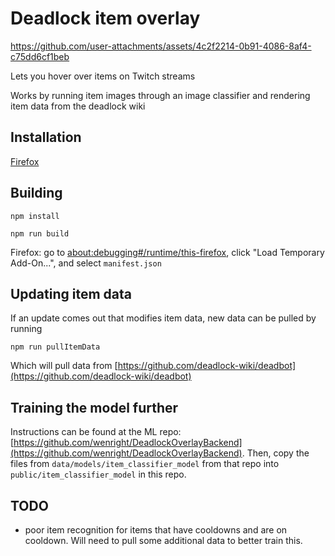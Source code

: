 # Deadlock item overlay

https://github.com/user-attachments/assets/4c2f2214-0b91-4086-8af4-c75dd6cf1beb

Lets you hover over items on Twitch streams

Works by running item images through an image classifier and rendering item data from the deadlock wiki

## Installation

[Firefox](https://addons.mozilla.org/en-US/firefox/addon/deadlock-twitch-overlay/)

## Building

`npm install`

`npm run build`

Firefox: go to [about:debugging#/runtime/this-firefox](about:debugging#/runtime/this-firefox), click "Load Temporary Add-On...", and select `manifest.json`

## Updating item data
If an update comes out that modifies item data, new data can be pulled by running

`npm run pullItemData`

Which will pull data from [https://github.com/deadlock-wiki/deadbot](https://github.com/deadlock-wiki/deadbot)

## Training the model further
Instructions can be found at the ML repo: [https://github.com/wenright/DeadlockOverlayBackend](https://github.com/wenright/DeadlockOverlayBackend). Then, copy the files from `data/models/item_classifier_model` from that repo into `public/item_classifier_model` in this repo.

## TODO
* poor item recognition for items that have cooldowns and are on cooldown. Will need to pull some additional data to better train this.
